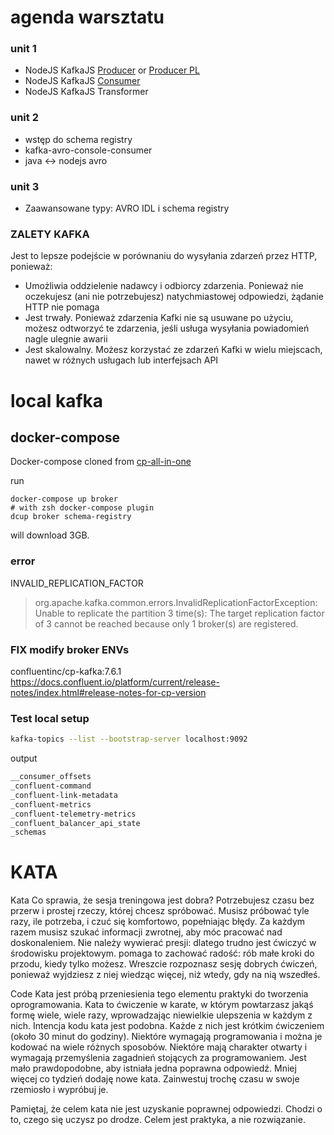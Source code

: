# agenda warsztatu


### unit 1
- NodeJS KafkaJS [Producer](./src/step1_produce_create_topic/step1_instruction.md) or [Producer PL](./src/step1_produce_create_topic/step1_instruction_pl.md) 
- NodeJS KafkaJS [Consumer](./src/step2_consume/step2_instruction.md)
- NodeJS KafkaJS Transformer

### unit 2
- wstęp do schema registry
- kafka-avro-console-consumer
- java <-> nodejs avro

### unit 3
- Zaawansowane typy: AVRO IDL i schema registry

### ZALETY KAFKA 
Jest to lepsze podejście w porównaniu do wysyłania zdarzeń przez HTTP, ponieważ:

- Umożliwia oddzielenie nadawcy i odbiorcy zdarzenia. Ponieważ nie oczekujesz (ani nie potrzebujesz) natychmiastowej odpowiedzi, żądanie HTTP nie pomaga
- Jest trwały. Ponieważ zdarzenia Kafki nie są usuwane po użyciu, możesz odtworzyć te zdarzenia, jeśli usługa wysyłania powiadomień nagle ulegnie awarii
- Jest skalowalny. Możesz korzystać ze zdarzeń Kafki w wielu miejscach, nawet w różnych usługach lub interfejsach API

# local kafka

## docker-compose
Docker-compose cloned from [cp-all-in-one](https://github.com/confluentinc/cp-all-in-one/tree/7.5.0-post/cp-all-in-one-kraft)

run 
```shell
docker-compose up broker 
# with zsh docker-compose plugin
dcup broker schema-registry
```
will download 3GB.

### error
INVALID_REPLICATION_FACTOR
> org.apache.kafka.common.errors.InvalidReplicationFactorException: Unable to replicate the partition 3 time(s): The target replication factor of 3 cannot be reached because only 1 broker(s) are registered.
 
### FIX modify broker ENVs

confluentinc/cp-kafka:7.6.1
https://docs.confluent.io/platform/current/release-notes/index.html#release-notes-for-cp-version

### Test local setup
```sh
kafka-topics --list --bootstrap-server localhost:9092
```
output
```sh
__consumer_offsets
_confluent-command
_confluent-link-metadata
_confluent-metrics
_confluent-telemetry-metrics
_confluent_balancer_api_state
_schemas
```


# KATA
Kata
Co sprawia, że sesja treningowa jest dobra? Potrzebujesz czasu bez przerw i prostej rzeczy, której chcesz spróbować. Musisz próbować tyle razy, ile potrzeba, i czuć się komfortowo, popełniając błędy. Za każdym razem musisz szukać informacji zwrotnej, aby móc pracować nad doskonaleniem. Nie należy wywierać presji: dlatego trudno jest ćwiczyć w środowisku projektowym. pomaga to zachować radość: rób małe kroki do przodu, kiedy tylko możesz. Wreszcie rozpoznasz sesję dobrych ćwiczeń, ponieważ wyjdziesz z niej wiedząc więcej, niż wtedy, gdy na nią wszedłeś.

Code Kata jest próbą przeniesienia tego elementu praktyki do tworzenia oprogramowania. Kata to ćwiczenie w karate, w którym powtarzasz jakąś formę wiele, wiele razy, wprowadzając niewielkie ulepszenia w każdym z nich. Intencja kodu kata jest podobna. Każde z nich jest krótkim ćwiczeniem (około 30 minut do godziny). Niektóre wymagają programowania i można je kodować na wiele różnych sposobów. Niektóre mają charakter otwarty i wymagają przemyślenia zagadnień stojących za programowaniem. Jest mało prawdopodobne, aby istniała jedna poprawna odpowiedź. Mniej więcej co tydzień dodaję nowe kata. Zainwestuj trochę czasu w swoje rzemiosło i wypróbuj je.

Pamiętaj, że celem kata nie jest uzyskanie poprawnej odpowiedzi. Chodzi o to, czego się uczysz po drodze. Celem jest praktyka, a nie rozwiązanie.
